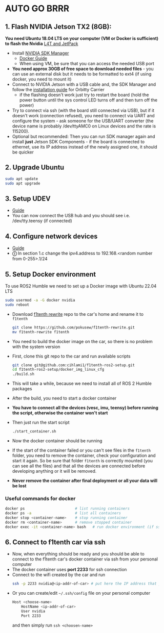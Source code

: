 # AUTO GO BRRR

## 1. Flash NVIDIA Jetson TX2 (8GB):

**You need Ubuntu 18.04 LTS on your computer (VM or Docker is sufficient) to flash the Nvidia**
[L4T and JetPack](https://github.com/pokusew/ros-setup/blob/main/nvidia-jetson-tx2/L4T.md)

* Install [NVIDIA SDK Manager](https://developer.nvidia.com/drive/sdk-manager)
    * [Docker Guide](https://github.com/atinfinity/sdk_manager_docker)
    * When using VM, be sure that you can access the needed USB port
* **You need approx 30GB of free space to download needed files** - you can use an external disk but it needs to be formatted to ext4 (if using docker, you need to mount it)
* Connect to NVIDIA Jetson with a USB cable and, the SDK Manager and follow the [installation guide](https://connecttech.com/resource-center/kdb373/) for Orbitty Carrier
    * if the flashing doesn't work just try to restart the board (hold the power button until the sys control LED turns off and then turn off the power)
* Try to connect via ssh (with the board still connected via USB), but if it doesn't work (connection refused), you need to connect via UART and configure the system - ask someone for the  USB/UART converter (the device name is probably /dev/ttyAMC0 on Linux devices and the rate is 115200).
* Optional but recommended: Then you can run SDK manager again and install **just** Jetson SDK Components - if the board is connected to ethernet, use its IP address instead of the newly assigned one, it should be quicker

## 2. Upgrade Ubuntu
```bash
sudo apt update
sudo apt upgrade
```

## 3. Setup UDEV
* [Guide](https://github.com/pokusew/ros-setup/blob/main/nvidia-jetson-tx2/UDEV.md)
* You can now connect the USB hub and you should see i.e. /dev/tty.teensy (if connected)

## 4. Configure network devices
* [Guide](https://github.com/pokusew/ros-setup/blob/main/nvidia-jetson-tx2/NETWORK.md#setup)
* **&#9432;** In section 1.c change the ipv4.address to 192.168.<random number from 0-255>.1/24

## 5. Setup Docker environment
To use ROS2 Humble we need to set up a Docker image with Ubuntu 22.04 LTS
```bash
sudo usermod -a -G docker nvidia
sudo reboot
```

* Download [f1tenth rewrite](https://github.com/pokusew/f1tenth-rewrite) repo to the car's home and rename it to `f1tenth`
    ```bash
    git clone https://github.com/pokusew/f1tenth-rewrite.git
    mv f1tenth-rewrite f1tenth
    ````

* You need to build the docker image on the car, so there is no problem with the system version
* First, clone this git repo to the car and run available scripts
    ```bash
    git clone git@github.com:cihlami1/f1tenth-ros2-setup.git
    cd f1tenth-ros2-setup/docker_img_linux_cfg
    ./build.sh
    ```
* This will take a while, because we need to install all of ROS 2 Humble packages
* After the build, you need to start a docker container
* **You have to connect all the devices (vesc, imu, teensy) before running the script, otherwise the container won't start**
* Then just run the start script
    ```bash
    ./start_container.sh
    ```
* Now the docker container should be running
* If the start of the container failed or you can't see files in the `f1tenth` folder, you need to remove the container, check your configuration and start it again. So be sure that folder `f1tenth` is correctly mounted (you can see all the files) and that all the devices are connected before developing anything or it will be removed.
* **Never remove the container after final deployment or all your data will be lost**

### Useful commands for docker
```bash
docker ps                       # list running containers
docker ps -a                    # list all containers
docker stop <container-name>    # stop running container
docker rm <container-name>      # remove stopped container
docker exec -it <container-name> bash   # run docker environment (if ssh access is not working)
```


## 6. Connect to f1tenth car via ssh
* Now, when everything should be ready and you should be able to connect to the f1tenth car's docker container via ssh from your personal computer
* The docker container uses **port 2233** for ssh connection
* Connect to the wifi created by the car and run
    ```bash
    ssh -p 2233 nvidia@<ip-addr-of-car> # put here the IP address that you selected when seting up the device in section 4
    ```
* Or you can create/edit `~/.ssh/config` file on your personal computer
    ```bash
    Host <choose-name>
        HostName <ip-addr-of-car>
        User nvidia
        Port 2233
    ```
    and then simply run `ssh <choosen-name>`